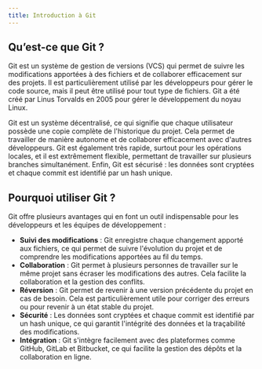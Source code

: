 ```yaml
---
title: Introduction à Git
---
```

## Qu’est-ce que Git ?
Git est un système de gestion de versions (VCS) qui permet de suivre les modifications apportées à des fichiers et de collaborer efficacement sur des projets. Il est particulièrement utilisé par les développeurs pour gérer le code source, mais il peut être utilisé pour tout type de fichiers. Git a été créé par Linus Torvalds en 2005 pour gérer le développement du noyau Linux.

Git est un système décentralisé, ce qui signifie que chaque utilisateur possède une copie complète de l'historique du projet. Cela permet de travailler de manière autonome et de collaborer efficacement avec d'autres développeurs. Git est également très rapide, surtout pour les opérations locales, et il est extrêmement flexible, permettant de travailler sur plusieurs branches simultanément. Enfin, Git est sécurisé : les données sont cryptées et chaque commit est identifié par un hash unique.

## Pourquoi utiliser Git ?

Git offre plusieurs avantages qui en font un outil indispensable pour les développeurs et les équipes de développement :
- **Suivi des modifications** : Git enregistre chaque changement apporté aux fichiers, ce qui permet de suivre l'évolution du projet et de comprendre les modifications apportées au fil du temps.
- **Collaboration** : Git permet à plusieurs personnes de travailler sur le même projet sans écraser les modifications des autres. Cela facilite la collaboration et la gestion des conflits.
- **Réversion** : Git permet de revenir à une version précédente du projet en cas de besoin. Cela est particulièrement utile pour corriger des erreurs ou pour revenir à un état stable du projet.
- **Sécurité** : Les données sont cryptées et chaque commit est identifié par un hash unique, ce qui garantit l'intégrité des données et la traçabilité des modifications.
- **Intégration** : Git s'intègre facilement avec des plateformes comme GitHub, GitLab et Bitbucket, ce qui facilite la gestion des dépôts et la collaboration en ligne.
